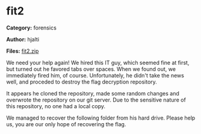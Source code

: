 # fit2
**Category:** forensics

**Author:** hjalti

**Files:** [fit2.zip](./fit2.zip)

We need your help again! We hired this IT guy, which seemed fine at first, but
turned out he favored tabs over spaces. When we found out, we immediately
fired him, of course. Unfortunately, he didn't take the news well, and
proceded to destroy the flag decryption repository.

It appears he cloned the repository, made some random changes and overwrote
the repository on our git server. Due to the sensitive nature of this
repository, no one had a local copy.

We managed to recover the following folder from his hard drive. Please help
us, you are our only hope of recovering the flag.
